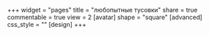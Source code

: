+++
widget = "pages"
title = "любопытные тусовки"
share = true
commentable = true
view = 2
[avatar]
  shape = "square"
[advanced]
css_style = ""
[design]
+++